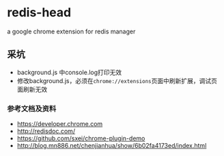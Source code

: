 # redis-head
a google chrome extension for redis manager

## 采坑

- background.js 中console.log打印无效
- 修改background.js，必须在`chrome://extensions`页面中刷新扩展，调试页面刷新无效


### 参考文档及资料
- https://developer.chrome.com
- http://redisdoc.com/
- https://github.com/sxei/chrome-plugin-demo
- http://blog.mn886.net/chenjianhua/show/6b02fa4173ed/index.html